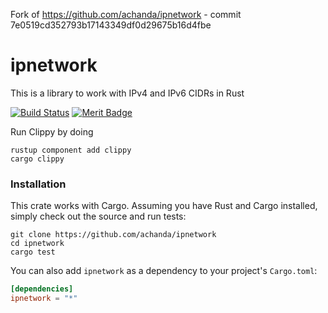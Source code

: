 Fork of https://github.com/achanda/ipnetwork - commit 7e0519cd352793b17143349df0d29675b16d4fbe

ipnetwork
===
This is a library to work with IPv4 and IPv6 CIDRs in Rust

[![Build Status](https://travis-ci.org/achanda/ipnetwork.svg?branch=master)](https://travis-ci.org/achanda/ipnetwork)
[![Merit Badge](http://meritbadge.herokuapp.com/ipnetwork)](https://crates.io/crates/ipnetwork)

Run Clippy by doing
```
rustup component add clippy
cargo clippy
```

### Installation
This crate works with Cargo. Assuming you have Rust and Cargo installed, simply check out the source and run tests:
```
git clone https://github.com/achanda/ipnetwork
cd ipnetwork
cargo test
```

You can also add `ipnetwork` as a dependency to your project's `Cargo.toml`:
```toml
[dependencies]
ipnetwork = "*"
```
